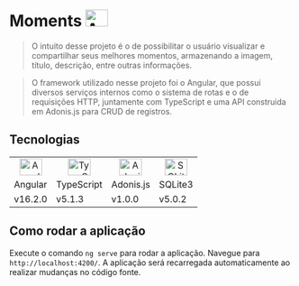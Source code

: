 # Moments <img height="30" width="40" src="https://cdn.jsdelivr.net/gh/devicons/devicon/icons/angularjs/angularjs-original.svg" alt="Angular" />

> O intuito desse projeto é o de possibilitar o usuário visualizar e compartilhar seus melhores momentos, armazenando a imagem, título, descrição, entre outras informações.  

> O framework utilizado nesse projeto foi o Angular, que possui diversos serviços internos como o sistema de rotas e o de requisições HTTP, juntamente com TypeScript e uma API construida em Adonis.js para CRUD de registros.

## Tecnologias

<table>
  <tr align="center">
    <td><img height="30" width="40" src="https://cdn.jsdelivr.net/gh/devicons/devicon/icons/angularjs/angularjs-original.svg" alt="Angular" /></td>
    <td><img height="30" width="40" src="https://cdn.jsdelivr.net/gh/devicons/devicon/icons/typescript/typescript-original.svg" alt="TypeScript" /></td>
    <td><img height="30" width="40" src="https://cdn.jsdelivr.net/gh/devicons/devicon/icons/adonisjs/adonisjs-original.svg" alt="Adonis" /></td>
    <td><img height="30" width="40" src="https://cdn.jsdelivr.net/gh/devicons/devicon/icons/sqlite/sqlite-original.svg" alt="SQLite" /></td>
    
  </tr>
  
  <tr>
    <td>Angular</td>
    <td>TypeScript</td>
    <td>Adonis.js</td>
    <td>SQLite3</td>

  </tr> 
  <tr>
    <td>v16.2.0</td>
    <td>v5.1.3</td>
    <td>v1.0.0</td>
    <td>v5.0.2</td>

  </tr>
</table>

## Como rodar a aplicação

Execute o comando `ng serve` para rodar a aplicação. Navegue para `http://localhost:4200/`. A aplicação será recarregada automaticamente ao realizar mudanças no código fonte.
